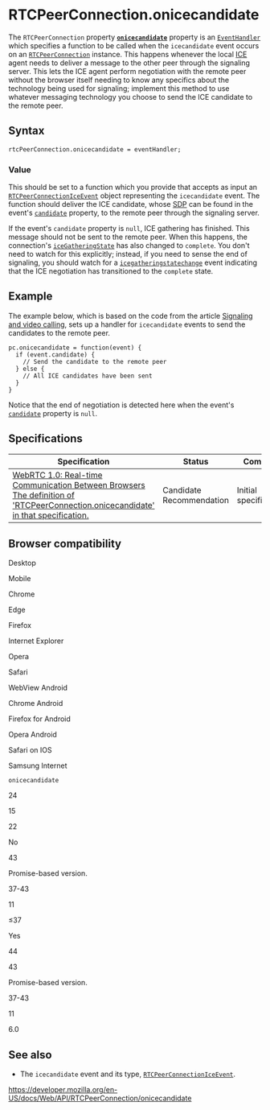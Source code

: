 RTCPeerConnection.onicecandidate
================================

The `RTCPeerConnection` property **[`onicecandidate`](onicecandidate)** property is an [`EventHandler`](https://developer.mozilla.org/en-US/docs/Web/Events/Event_handlers) which specifies a function to be called when the `icecandidate` event occurs on an [`RTCPeerConnection`](../rtcpeerconnection) instance. This happens whenever the local [ICE](https://developer.mozilla.org/en-US/docs/Glossary/ICE) agent needs to deliver a message to the other peer through the signaling server. This lets the ICE agent perform negotiation with the remote peer without the browser itself needing to know any specifics about the technology being used for signaling; implement this method to use whatever messaging technology you choose to send the ICE candidate to the remote peer.

Syntax
------

    rtcPeerConnection.onicecandidate = eventHandler;

### Value

This should be set to a function which you provide that accepts as input an [`RTCPeerConnectionIceEvent`](../rtcpeerconnectioniceevent) object representing the `icecandidate` event. The function should deliver the ICE candidate, whose [SDP](https://developer.mozilla.org/en-US/docs/Glossary/SDP) can be found in the event's [`candidate`](../rtcpeerconnectioniceevent/candidate) property, to the remote peer through the signaling server.

If the event's `candidate` property is `null`, ICE gathering has finished. This message should not be sent to the remote peer. When this happens, the connection's [`iceGatheringState`](icegatheringstate) has also changed to `complete`. You don't need to watch for this explicitly; instead, if you need to sense the end of signaling, you should watch for a [`icegatheringstatechange`](icegatheringstatechange_event) event indicating that the ICE negotiation has transitioned to the `complete` state.

Example
-------

The example below, which is based on the code from the article [Signaling and video calling](../webrtc_api/signaling_and_video_calling), sets up a handler for `icecandidate` events to send the candidates to the remote peer.

    pc.onicecandidate = function(event) {
      if (event.candidate) {
        // Send the candidate to the remote peer
      } else {
        // All ICE candidates have been sent
      }
    }

Notice that the end of negotiation is detected here when the event's [`candidate`](../rtcpeerconnectioniceevent/candidate) property is `null`.

Specifications
--------------

<table><thead><tr class="header"><th>Specification</th><th>Status</th><th>Comment</th></tr></thead><tbody><tr class="odd"><td><a href="https://w3c.github.io/webrtc-pc/#dom-rtcpeerconnection-onicecandidate">WebRTC 1.0: Real-time Communication Between Browsers<br />
<span class="small">The definition of 'RTCPeerConnection.onicecandidate' in that specification.</span></a></td><td><span class="spec-cr">Candidate Recommendation</span></td><td>Initial specification.</td></tr></tbody></table>

Browser compatibility
---------------------

Desktop

Mobile

Chrome

Edge

Firefox

Internet Explorer

Opera

Safari

WebView Android

Chrome Android

Firefox for Android

Opera Android

Safari on IOS

Samsung Internet

`onicecandidate`

24

15

22

No

43

Promise-based version.

37-43

11

≤37

Yes

44

43

Promise-based version.

37-43

11

6.0

See also
--------

-   The `icecandidate` event and its type, [`RTCPeerConnectionIceEvent`](../rtcpeerconnectioniceevent).

<a href="https://developer.mozilla.org/en-US/docs/Web/API/RTCPeerConnection/onicecandidate" class="_attribution-link">https://developer.mozilla.org/en-US/docs/Web/API/RTCPeerConnection/onicecandidate</a>
